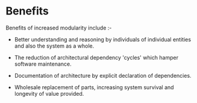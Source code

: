 # Benefits

Benefits of increased modularity include :-

* Better understanding and reasoning by individuals of individual
  entities and also the system as a whole.

* The reduction of architectural dependency 'cycles' which hamper
  software maintenance.

* Documentation of architecture by explicit declaration of dependencies.

* Wholesale replacement of parts, increasing system survival and
  longevity of value provided.

